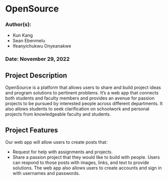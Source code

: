 # OpenSource

### Author(s):
* Kun Kang
* Sean Ebenmelu
* Ifeanyichukwu Onyeanakwe

### Date: November 29, 2022

## Project Description
OpenSource is a platform that allows users to share and build project ideas and program solutions to pertinent problems. It’s a web app that connects both students and faculty members and provides an avenue for passion projects to be pursued by interested people across different departments. It also allows students to seek clarification on schoolwork and personal projects from knowledgeable faculty and students.

## Project Features
Our web app will allow users to create posts that:
* Request for help with assignments and projects.
* Share a passion project that they would like to build with people.
Users can respond to those posts with images, links, and text to provide solutions. The web app also allows users to create accounts and sign in with usernames and passwords.